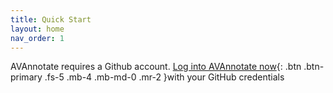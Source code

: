 ```yaml
---
title: Quick Start
layout: home
nav_order: 1
---
```

AVAnnotate requires a Github account. [Log into AVAnnotate now](https://avannotate.netlify.app){: .btn .btn-primary .fs-5 .mb-4 .mb-md-0 .mr-2 }with your GitHub credentials

